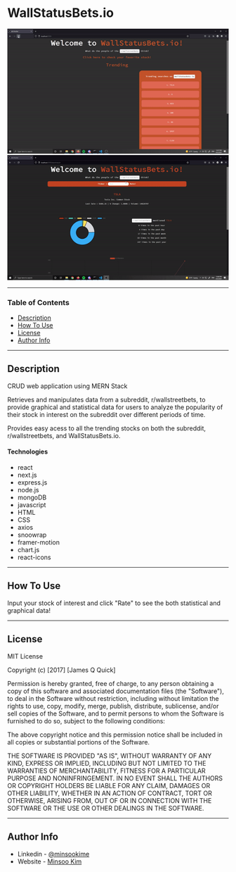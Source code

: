 # WallStatusBets.io

![Alt Text](/client/my-app/public/home.gif)
![Alt Text](/client/my-app/public/searchResult.gif)

---

### Table of Contents

- [Description](#description)
- [How To Use](#how-to-use)
- [License](#license)
- [Author Info](#author-info)

---

## Description

CRUD web application using MERN Stack

Retrieves and manipulates data from a subreddit, r/wallstreetbets, to provide graphical and statistical data for users to analyze the popularity of their stock in interest on the subreddit over different periods of time.

Provides easy acess to all the trending stocks on both the subreddit, r/wallstreetbets, and WallStatusBets.io.

#### Technologies

- react
- next.js
- express.js
- node.js
- mongoDB
- javascript
- HTML
- CSS
- axios
- snoowrap
- framer-motion
- chart.js
- react-icons

---

## How To Use

Input your stock of interest and click "Rate" to see the both statistical and graphical data!

---

## License

MIT License

Copyright (c) [2017] [James Q Quick]

Permission is hereby granted, free of charge, to any person obtaining a copy
of this software and associated documentation files (the "Software"), to deal
in the Software without restriction, including without limitation the rights
to use, copy, modify, merge, publish, distribute, sublicense, and/or sell
copies of the Software, and to permit persons to whom the Software is
furnished to do so, subject to the following conditions:

The above copyright notice and this permission notice shall be included in all
copies or substantial portions of the Software.

THE SOFTWARE IS PROVIDED "AS IS", WITHOUT WARRANTY OF ANY KIND, EXPRESS OR
IMPLIED, INCLUDING BUT NOT LIMITED TO THE WARRANTIES OF MERCHANTABILITY,
FITNESS FOR A PARTICULAR PURPOSE AND NONINFRINGEMENT. IN NO EVENT SHALL THE
AUTHORS OR COPYRIGHT HOLDERS BE LIABLE FOR ANY CLAIM, DAMAGES OR OTHER
LIABILITY, WHETHER IN AN ACTION OF CONTRACT, TORT OR OTHERWISE, ARISING FROM,
OUT OF OR IN CONNECTION WITH THE SOFTWARE OR THE USE OR OTHER DEALINGS IN THE
SOFTWARE.

---

## Author Info

- Linkedin - [@minsookime](https://www.linkedin.com/in/minsookime/)
- Website - [Minsoo Kim](https://minsooerickim.github.io/)


